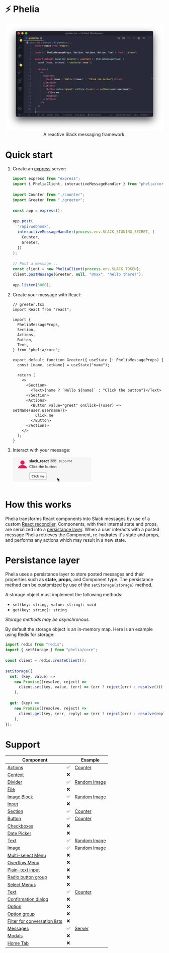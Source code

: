 # ⚡ Phelia

<p align="center">
  <img src="/screenshots/screenshot1.png">
A reactive Slack messaging framework.
</p>

# Quick start

1. Create an [express](https://expressjs.com) server:

   ```ts
   import express from "express";
   import { PheliaClient, interactiveMessageHandler } from "phelia/core";

   import Counter from "./counter";
   import Greeter from "./greeter";

   const app = express();

   app.post(
     "/api/webhook",
     interactiveMessageHandler(process.env.SLACK_SIGNING_SECRET, [
       Counter,
       Greeter,
     ])
   );

   // Post a message...
   const client = new PheliaClient(process.env.SLACK_TOKEN);
   client.postMessage(Greeter, null, "@max", "hello there!");

   app.listen(3000);
   ```

2. Create your message with React:

   ```tsx
   // greeter.tsx
   import React from "react";

   import {
     PheliaMessageProps,
     Section,
     Actions,
     Button,
     Text,
   } from "phelia/core";

   export default function Greeter({ useState }: PheliaMessageProps) {
     const [name, setName] = useState("name");

     return (
       <>
         <Section>
           <Text>{name ? `Hello ${name}` : "Click the button"}</Text>
         </Section>
         <Actions>
           <Button value="greet" onClick={(user) => setName(user.username)}>
             Click me
           </Button>
         </Actions>
       </>
     );
   }
   ```

3. Interact with your message:
   <p align="left">
     <img width="250px" src="/screenshots/screencap2.gif">
   </p>

# How this works

Phelia transforms React components into Slack messages by use of a custom [React reconciler](https://github.com/maxchehab/phelia/blob/master/src/core/reconciler.ts). Components, with their internal state and props, are serialized into a [persistance layer](#persistance-layer). When a user interacts with a posted message Phelia retrieves the Component, re-hydrates it's state and props, and performs any actions which may result in a new state.

# Persistance layer

Phelia uses a persistance layer to store posted messages and their properties such as **state**, **props**, and Component type. The persistance method can be customized by use of the `setStorage(storage)` method.

A storage object must implement the following methods:

- `set(key: string, value: string): void`
- `get(key: string): string`

_Storage methods may be asynchronous._

By default the storage object is an in-memory map. Here is an example using Redis for storage:

```ts
import redis from "redis";
import { setStorage } from "phelia/core";

const client = redis.createClient();

setStorage({
  set: (key, value) =>
    new Promise((resolve, reject) =>
      client.set(key, value, (err) => (err ? reject(err) : resolve()))
    ),

  get: (key) =>
    new Promise((resolve, reject) =>
      client.get(key, (err, reply) => (err ? reject(err) : resolve(reply)))
    ),
});
```

# Support

| Component                                                                                                           |     | Example                                                                                      |
| ------------------------------------------------------------------------------------------------------------------- | --- | -------------------------------------------------------------------------------------------- |
| [Actions](https://api.slack.com/reference/block-kit/blocks#actions)                                                 | ✅  | [Counter](https://github.com/maxchehab/phelia/blob/master/src/example/counter.tsx)           |
| [Context](https://api.slack.com/reference/block-kit/blocks#context)                                                 | ❌  |
| [Divider](https://api.slack.com/reference/block-kit/blocks#divider)                                                 | ✅  | [Random Image](https://github.com/maxchehab/phelia/blob/master/src/example/random-image.tsx) |
| [File](https://api.slack.com/reference/block-kit/blocks#file)                                                       | ❌  |
| [Image Block](https://api.slack.com/reference/block-kit/blocks#image)                                               | ✅  | [Random Image](https://github.com/maxchehab/phelia/blob/master/src/example/random-image.tsx) |
| [Input](https://api.slack.com/reference/block-kit/blocks#input)                                                     | ❌  |
| [Section](https://api.slack.com/reference/block-kit/blocks#section)                                                 | ✅  | [Counter](https://github.com/maxchehab/phelia/blob/master/src/example/counter.tsx)           |
| [Button](https://api.slack.com/reference/block-kit/block-elements#button)                                           | ✅  | [Counter](https://github.com/maxchehab/phelia/blob/master/src/example/counter.tsx)           |
| [Checkboxes](https://api.slack.com/reference/block-kit/block-elements#checkboxes)                                   | ❌  |
| [Date Picker](https://api.slack.com/reference/block-kit/block-elements#datepicker)                                  | ❌  |
| [Text](https://api.slack.com/reference/block-kit/composition-objects#text)                                          | ✅  | [Random Image](https://github.com/maxchehab/phelia/blob/master/src/example/random-image.tsx) |
| [Image](https://api.slack.com/reference/block-kit/block-elements#image)                                             | ✅  | [Random Image](https://github.com/maxchehab/phelia/blob/master/src/example/random-image.tsx) |
| [Multi-select Menu](https://api.slack.com/reference/block-kit/block-elements#multi_select)                          | ❌  |
| [Overflow Menu](https://api.slack.com/reference/block-kit/block-elements#overflow)                                  | ❌  |
| [Plain-text input](https://api.slack.com/reference/block-kit/block-elements#input)                                  | ❌  |
| [Radio button group](https://api.slack.com/reference/block-kit/block-elements#radio)                                | ❌  |
| [Select Menus](https://api.slack.com/reference/block-kit/block-elements#select)                                     | ❌  |
| [Text](https://api.slack.com/reference/block-kit/composition-objects#text)                                          | ✅  | [Counter](https://github.com/maxchehab/phelia/blob/master/src/example/counter.tsx)           |
| [Confirmation dialog](https://api.slack.com/reference/block-kit/composition-objects#confirm)                        | ❌  |
| [Option](https://api.slack.com/reference/block-kit/composition-objects#option)                                      | ❌  |
| [Option group](https://api.slack.com/reference/block-kit/composition-objects#option_group)                          | ❌  |
| [Filter for conversation lists](https://api.slack.com/reference/block-kit/composition-objects#filter_conversations) | ❌  |
| [Messages](https://api.slack.com/surfaces/messages)                                                                 | ✅  | [Server](https://github.com/maxchehab/phelia/blob/master/src/example/server.ts)              |
| [Modals](https://api.slack.com/surfaces/modals)                                                                     | ❌  |
| [Home Tab](https://api.slack.com/surfaces/tabs)                                                                     | ❌  |
